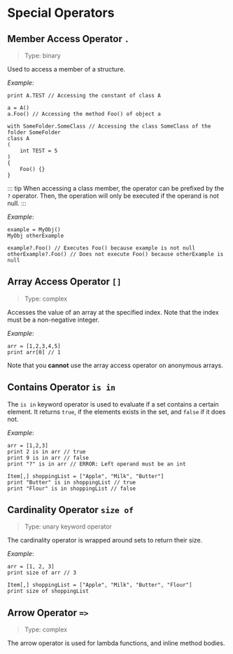 # Special Operators

## Member Access Operator `.`

> Type: binary

Used to access a member of a structure.

_Example:_

```gno
print A.TEST // Accessing the constant of class A

a = A()
a.Foo() // Accessing the method Foo() of object a

with SomeFolder.SomeClass // Accessing the class SomeClass of the folder SomeFolder
class A
(
    int TEST = 5
)
{
    Foo() {}
}
```

::: tip
When accessing a class member, the operator can be prefixed by the `?` operator. Then, the operation
will only be executed if the operand is not null.
:::

_Example_:

```gno
example = MyObj()
MyObj otherExample

example?.Foo() // Executes Foo() because example is not null
otherExample?.Foo() // Does not execute Foo() because otherExample is null
```

## Array Access Operator `[]`

> Type: complex

Accesses the value of an array at the specified index. Note that the index must be a
non-negative integer.

_Example_:

```gno
arr = [1,2,3,4,5]
print arr[0] // 1
```

Note that you **cannot** use the array access operator on anonymous arrays.

## Contains Operator `is in`

The `is in` keyword operator is used to evaluate if a set contains a certain element.
It returns `true`, if the elements exists in the set, and `false` if it does not.

_Example_:

```gno
arr = [1,2,3]
print 2 is in arr // true
print 9 is in arr // false
print "?" is in arr // ERROR: Left operand must be an int

Item[,] shoppingList = ["Apple", "Milk", "Butter"]
print "Butter" is in shoppingList // true
print "Flour" is in shoppingList // false
```

## Cardinality Operator `size of`

> Type: unary keyword operator

The cardinality operator is wrapped around sets to return their size.

_Example_:

```gno
arr = [1, 2, 3]
print size of arr // 3

Item[,] shoppingList = ["Apple", "Milk", "Butter", "Flour"]
print size of shoppingList
```

## Arrow Operator `=>`

> Type: complex

The arrow operator is used for lambda functions, and inline method bodies.
